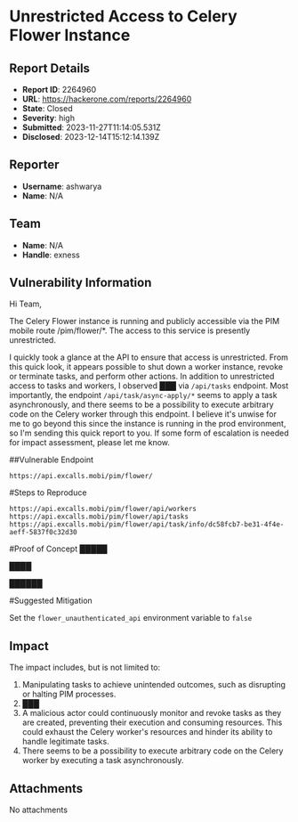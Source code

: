# Unrestricted Access to Celery Flower Instance

## Report Details
- **Report ID**: 2264960
- **URL**: https://hackerone.com/reports/2264960
- **State**: Closed
- **Severity**: high
- **Submitted**: 2023-11-27T11:14:05.531Z
- **Disclosed**: 2023-12-14T15:12:14.139Z

## Reporter
- **Username**: ashwarya
- **Name**: N/A

## Team
- **Name**: N/A
- **Handle**: exness

## Vulnerability Information
Hi Team,

The Celery Flower instance is running and publicly accessible via the PIM mobile route /pim/flower/*. The access to this service is presently unrestricted. 

I quickly took a glance at the API to ensure that access is unrestricted. From this quick look, it appears possible to shut down a worker instance, revoke or terminate tasks, and perform other actions. In addition to unrestricted access to tasks and workers, I observed ███ via `/api/tasks` endpoint. Most importantly, the endpoint `/api/task/async-apply/*` seems to apply a task asynchronously, and there seems to be a possibility to execute arbitrary code on the Celery worker through this endpoint. I believe it's unwise for me to go beyond this since the instance is running in the prod environment, so I'm sending this quick report to you. If some form of escalation is needed for impact assessment, please let me know.

##Vulnerable Endpoint
```
https://api.excalls.mobi/pim/flower/
```

#Steps to Reproduce

```
https://api.excalls.mobi/pim/flower/api/workers
https://api.excalls.mobi/pim/flower/api/tasks
https://api.excalls.mobi/pim/flower/api/task/info/dc58fcb7-be31-4f4e-aeff-5837f0c32d30
```



#Proof of Concept
█████

████

██████


#Suggested Mitigation

Set the `flower_unauthenticated_api` environment variable to `false`

## Impact

The impact includes, but is not limited to:

1. Manipulating tasks to achieve unintended outcomes, such as disrupting or halting PIM processes.
2. ███
3. A malicious actor could continuously monitor and revoke tasks as they are created, preventing their execution and consuming resources. This could exhaust the Celery worker's resources and hinder its ability to handle legitimate tasks.
4. There seems to be a possibility to execute arbitrary code on the Celery worker by executing a task asynchronously.

## Attachments
No attachments
